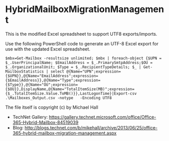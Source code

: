 # HybridMailboxMigrationManagement
This is the modified Excel spreadsheet to support UTF8 exports/imports.

Use the following PowerShell code to generate an UTF-8 Excel export for use with the updated Excel spreadsheet.

```
$mbx=Get-Mailbox -resultsize unlimited; $mbx | foreach-object {$UPN = $_.UserPrincipalName; $EmailAddress = $_.PrimarySmtpAddress;$OU = $_.OrganizationalUnit; $Type = $_.RecipientTypeDetails; $_ | Get-MailboxStatistics | select @{Name="UPN";expression={$UPN}},@{Name="EmailAddress";expression={$EmailAddress}},@{Name="Type";expression={$Type}},@{Name="OU";expression={$OU}},DisplayName,@{Name="TotalItemSize(MB)";expression={$_.TotalItemSize.Value.ToMB()}},LastLogonTime}|Export-csv .\Mailboxes_Output.csv -notype	-Encoding UTF8	
```

The file itself is copyright (c) by Michael Hall

* TechNet Gallery: https://gallery.technet.microsoft.com/office/Office-365-Hybrid-Mailbox-84519039
* Blog: http://blogs.technet.com/b/mikehall/archive/2013/06/25/office-365-hybrid-mailbox-migration-management.aspx